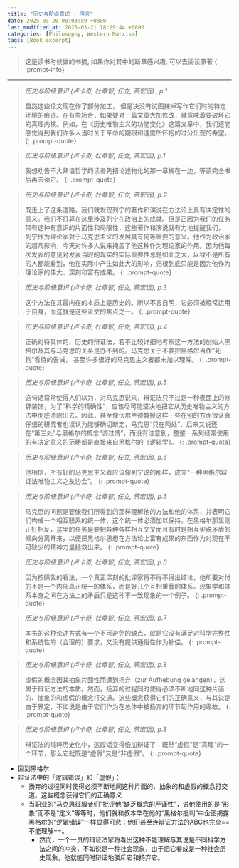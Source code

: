 ```yaml
---
title: "历史与阶级意识 - 序言"
date: 2025-03-20 00:03:59 +0800
last_modified_at: 2025-03-21 18:29:44 +0800
categories: [Philosophy, Western Marxism]
tags: [Book excerpt]
---
```

>这是读书时候做的书摘, 如果你对其中的断章感兴趣, 可以去阅读原著
{: .prompt-info}

---

> *历史与阶级意识 (卢卡奇, 杜章智, 任立, 燕宏远) , p.1*
>
>虽然这些论文现在作了部分加工， 但是决没有试图抹掉写作它们时的特定环境的痕迹。在有些场合，如果要对一篇文章大加修改，就意味着要破坏它的真理内核。例如，在《历史唯物主义的功能变化》这篇文章中，我们还能感觉得到我们许多人当时关于革命的期限和速度所怀抱的过分乐观的希望。
{: .prompt-quote}

> *历史与阶级意识 (卢卡奇, 杜章智, 任立, 燕宏远), p.1*
>
>我想劝告不大熟谙哲学的读者先把论述物化的那一章搁在一边，等读完全书后再去读它。
{: .prompt-quote}

> *历史与阶级意识 (卢卡奇, 杜章智, 任立, 燕宏远), p.2*
>
>既走上了这条道路，我们就发现列宁的著作和演说在方法论上具有决定性的意义。我们不打算在这里涉及列宁在政治上的成就。但是正因为我们的任务带有这种有意识的片面性和局限性，这些著作和演说就有力地提醒我们， 列宁作为理论家对于马克思主义的发展具有何等重要的意义。他作为政治家的超凡影响，今天对许多人说来掩盖了他这种作为理论家的作用。因为他每次发表的意见对发表当时的现实的实际重要性总是如此之大，以致不是所有的人都能看到，他在实际中产生如此大的影响，归根到底只能是因为他作为理论家的伟大、深刻和富有成果。
{: .prompt-quote}

> *历史与阶级意识 (卢卡奇, 杜章智, 任立, 燕宏远), p.3*
>
>这个方法在其最内在的本质上是历史的。所以不言自明，它必须被经常运用于自身，而这就是这些论文的焦点之一。
{: .prompt-quote}

> *历史与阶级意识 (卢卡奇, 杜章智, 任立, 燕宏远), p.4*
>
>正确对待具体的、历史的辩证法，若不比较详细地考察这一方法的创始人黑格尔及其与马克思的关系是办不到的。马克思关于不要把黑格尔当作“死狗”看待的告诫， 甚至许多很好的马克思主义者都未加以理睬。
{: .prompt-quote}

> *历史与阶级意识 (卢卡奇, 杜章智, 任立, 燕宏远), p.5*
>
>这句话常常使得人们以为，对马克思说来，辩证法只不过是一种表面上的修辞装饰，为了“科学的精确性”，应该尽可能坚决地把它从历史唯物主义的方法中彻底清除出去。因此，甚至像伏尔兰德教授这样一些在别的方面很认真仔细的研究者也误认为能够确切断定，马克思“只在两处”、后来又说还在“第三处”与黑格尔的概念“调过情”，而没有注意到，整整一系列经常使用的有决定意义的范畴都是直接来自黑格尔的《逻辑学》。
{: .prompt-quote}

> *历史与阶级意识 (卢卡奇, 杜章智, 任立, 燕宏远), p.6*
>
>他相信，所有好的马克思主义者应该像列宁说的那样，成立“一种黑格尔辩证法唯物主义之友协会”。
{: .prompt-quote}

> *历史与阶级意识 (卢卡奇, 杜章智, 任立, 燕宏远), p.6*
>
>马克思的问题是要像我们所看到的那样理解他的方法和他的体系，并表明它们构成一个相互联系的统一体，这个统一体必须加以保持。在黑格尔那里则正好相反，这里的任务是要把各种各样相互交叉而且有时是相互尖锐矛盾的倾向分离开来，以便把黑格尔思想在方法论上富有成果的东西作为对现在不可缺少的精神力量拯救出来。
{: .prompt-quote}

> *历史与阶级意识 (卢卡奇, 杜章智, 任立, 燕宏远), p.6*
>
>因为按照我的看法，一个真正深刻的批评家将不得不得出结论，他所要对付的不是一个内部真正统一的体系，而是好几个互相重叠的体系。现象学和体系本身之间在方法上的矛盾只是这种不一致现象的一个例子。
{: .prompt-quote}

> *历史与阶级意识 (卢卡奇, 杜章智, 任立, 燕宏远), p.7*
>
>本书的这种论述方式有一个不可避免的缺点，就是它没有满足对科学完整性和系统性的（合理的）要求，又没有提供通俗性作为补偿。
{: .prompt-quote}

> *历史与阶级意识 (卢卡奇, 杜章智, 任立, 燕宏远), p.8*
>
>虚假的概念因其抽象片面性而遭到扬弃（zur Aufhebung gelangen），这属于辩证方法的本质。然而，扬弃的过程同时使得必须不断地同这种片面的、抽象的和虚假的概念打交道。这些概念获得它们的正确意义，与其说是由于界定，不如说是由于它们作为在总体中被扬弃的环节起作用的缘故。
{: .prompt-quote}

> *历史与阶级意识 (卢卡奇, 杜章智, 任立, 燕宏远), p.8*
>
>辩证法的纯粹历史化中，这段话变得倍加辩证了：既然“虚假”是“真理”的一个环节，那么它就既是“虚假”又是“非虚假”。
{: .prompt-quote}

- 回到黑格尔
- 辩证法中的「逻辑错误」和「虚假」：
	- 扬弃的过程同时使得必须不断地同这种片面的、抽象的和虚假的概念打交道。这些概念获得它们的正确意义
	- 当职业的“马克思征服者们”批评他“缺乏概念的严谨性”，说他使用的是“形象”而不是“定义”等等时，他们就和叔本华在他的“黑格尔批判”中企图揭露黑格尔的“逻辑错误”一样显得可悲：他们甚至连辩证方法的ABC也完全==不能理解==。
		- 然而，一个一贯的辩证法家将看出这种不能理解与其说是不同科学方法之间的冲突，不如说是一种社会现象，由于把它看成是一种社会历史现象，他就能同时辩证地驳斥它和扬弃它。
